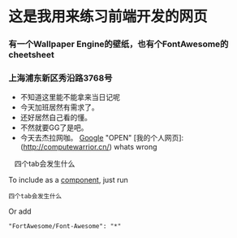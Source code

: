 # 这是我用来练习前端开发的网页
### 有一个Wallpaper Engine的壁纸，也有个FontAwesome的cheetsheet
### 上海浦东新区秀沿路3768号
+ 不知道这里能不能拿来当日记呢
+ 今天加班居然有需求了。
+ 还好居然自己看的懂。
+ 不然就要GG了是吧。
+ 今天去杰拉网咖。
[Google](http://google.com/) "OPEN"
[我的个人网页]: (http://computewarrior.cn/)
whats wrong

    四个tab会发生什么
    
To include as a [component](https://github.com/componentjs/component), just run

    四个tab会发生什么
    
Or add

    "FortAwesome/Font-Awesome": "*"
